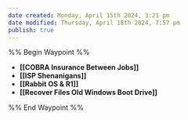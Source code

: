```yaml
---
date created: Monday, April 15th 2024, 3:21 pm
date modified: Thursday, April 18th 2024, 7:57 pm
publish: true
---
```


%% Begin Waypoint %%
- **[[COBRA Insurance Between Jobs]]**
- **[[ISP Shenanigans]]**
- **[[Rabbit OS & R1]]**
- **[[Recover Files Old Windows Boot Drive]]**

%% End Waypoint %%